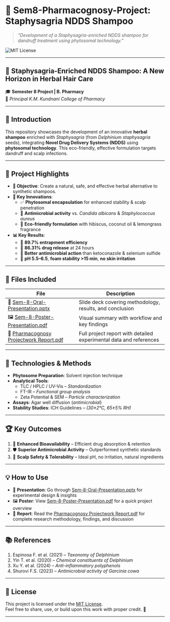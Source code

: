 # 🌿 Sem8-Pharmacognosy-Project: Staphysagria NDDS Shampoo  
> *"Development of a Staphysagria-enriched NDDS shampoo for dandruff treatment using phytosomal technology."*

![MIT License](https://img.shields.io/badge/License-MIT-green.svg)

---

## 🧴 Staphysagria-Enriched NDDS Shampoo: A New Horizon in Herbal Hair Care  

🎓 **Semester 8 Project | B. Pharmacy**  
🏫 *Principal K.M. Kundnani College of Pharmacy*  

---

## 📌 Introduction  
This repository showcases the development of an innovative **herbal shampoo** enriched with *Staphysagria* (from *Delphinium staphysagria* seeds), integrating **Novel Drug Delivery Systems (NDDS)** using **phytosomal technology**. This eco-friendly, effective formulation targets dandruff and scalp infections.

---

## 🌟 Project Highlights  
- **🎯 Objective**: Create a natural, safe, and effective herbal alternative to synthetic shampoos.  
- **🔬 Key Innovations**:  
  - ✅ **Phytosomal encapsulation** for enhanced stability & scalp penetration  
  - 🦠 **Antimicrobial activity** vs. *Candida albicans* & *Staphylococcus aureus*  
  - 🌱 **Eco-friendly formulation** with hibiscus, coconut oil & lemongrass fragrance  
- **📊 Key Results**:  
  - 🧪 **89.7% entrapment efficiency**  
  - 💊 **86.31% drug release** at 24 hours  
  - 🔬 **Better antimicrobial action** than ketoconazole & selenium sulfide  
  - 🧼 **pH 5.5–6.5**, **foam stability >15 min**, **no skin irritation**

---

## 📁 Files Included  
| File | Description |
|------|-------------|
| 📄 [Sem-8-Oral-Presentation.pptx](Sem-8-Oral-Presentation.pdf) | Slide deck covering methodology, results, and conclusion |
| 🖼️ [Sem-8-Poster-Presentation.pdf](Sem-8-Poster-Presentation.pdf) | Visual summary with workflow and key findings |
| 📘 [Pharmacognosy Projectwork Report.pdf](Pharmacognosy%20Projectwork%20Report.pdf) | Full project report with detailed experimental data and references |

---

## 🧪 Technologies & Methods  
- **Phytosome Preparation**: Solvent injection technique  
- **Analytical Tools**:  
  - TLC / HPLC / UV-Vis – *Standardization*  
  - FT-IR – *Functional group analysis*  
  - Zeta Potential & SEM – *Particle characterization*  
- **Assays**: Agar well diffusion (*antimicrobial*)  
- **Stability Studies**: ICH Guidelines – *(30±2°C, 65±5% RH)*

---

## 🏆 Key Outcomes  
1. 🔄 **Enhanced Bioavailability** – Efficient drug absorption & retention  
2. 🛡️ **Superior Antimicrobial Activity** – Outperformed synthetic standards  
3. 🧴 **Scalp Safety & Tolerability** – Ideal pH, no irritation, natural ingredients  

---

## 💡 How to Use  
- 🎥 **Presentation**: Go through [Sem-8-Oral-Presentation.pptx](Sem-8-Oral-Presentation.pdf) for experimental design & insights  
- 🖼️ **Poster**: View [Sem-8-Poster-Presentation.pdf](Sem-8-Poster-Presentation.pdf) for a quick project overview  
- 📘 **Report**: Read the [Pharmacognosy Projectwork Report.pdf](Pharmacognosy%20Projectwork%20Report.pdf) for complete research methodology, findings, and discussion  

---

## 📚 References  
1. Espinosa F. et al. (2021) – *Taxonomy of Delphinium*  
2. Yin T. et al. (2020) – *Chemical constituents of Delphinium*  
3. Xu Y. et al. (2024) – *Anti-inflammatory polyphenols*  
4. Shurovi F.S. (2023) – *Antimicrobial activity of Garcinia cowa*  

---

## 📜 License  
This project is licensed under the [MIT License](LICENSE).  
Feel free to share, use, or build upon this work with proper credit. 🌱

---
